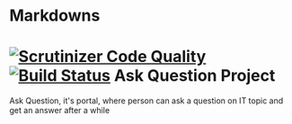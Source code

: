 Markdowns
==========================
[![Scrutinizer Code Quality](https://scrutinizer-ci.com/g/kozeyandrey/AskQuestion/badges/quality-score.png?b=master)](https://scrutinizer-ci.com/g/kozeyandrey/AskQuestion/?branch=master)
[![Build Status](https://travis-ci.org/kozeyandrey/AskQuestion.svg?branch=AddTests)](https://travis-ci.org/kozeyandrey/AskQuestion)
Ask Question Project
==========================
Ask Question, it's portal, where person can ask a question on IT topic and get an answer after a while